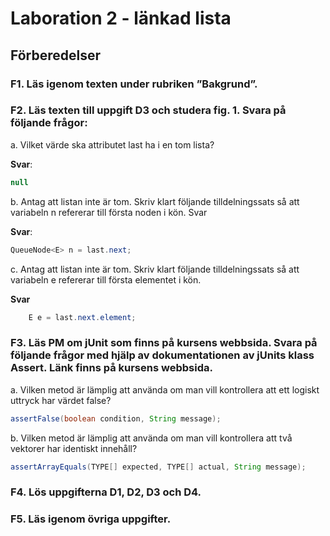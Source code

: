 # Laboration 2 - länkad lista

## Förberedelser

### F1. Läs igenom texten under rubriken ”Bakgrund”.

### F2. Läs texten till uppgift D3 och studera fig. 1. Svara på följande frågor:

a. Vilket värde ska attributet last ha i en tom lista?

**Svar**:

```java
null
```

b. Antag att listan inte är tom. Skriv klart följande tilldelningssats så att variabeln n refererar till första noden i kön. Svar

**Svar**:

```java
QueueNode<E> n = last.next;
```

c. Antag att listan inte är tom. Skriv klart följande tilldelningssats så att variabeln e
refererar till första elementet i kön.

**Svar**

```java
	E e = last.next.element;
```

### F3. Läs PM om jUnit som finns på kursens webbsida. Svara på följande frågor med hjälp av dokumentationen av jUnits klass Assert. Länk finns på kursens webbsida.

a. Vilken metod är lämplig att använda om man vill kontrollera att ett logiskt uttryck
har värdet false?

```java
assertFalse(boolean condition, String message);
```

b. Vilken metod är lämplig att använda om man vill kontrollera att två vektorer har
identiskt innehåll?

```java
assertArrayEquals(TYPE[] expected, TYPE[] actual, String message);
```

### F4. Lös uppgifterna D1, D2, D3 och D4.

### F5. Läs igenom övriga uppgifter.
